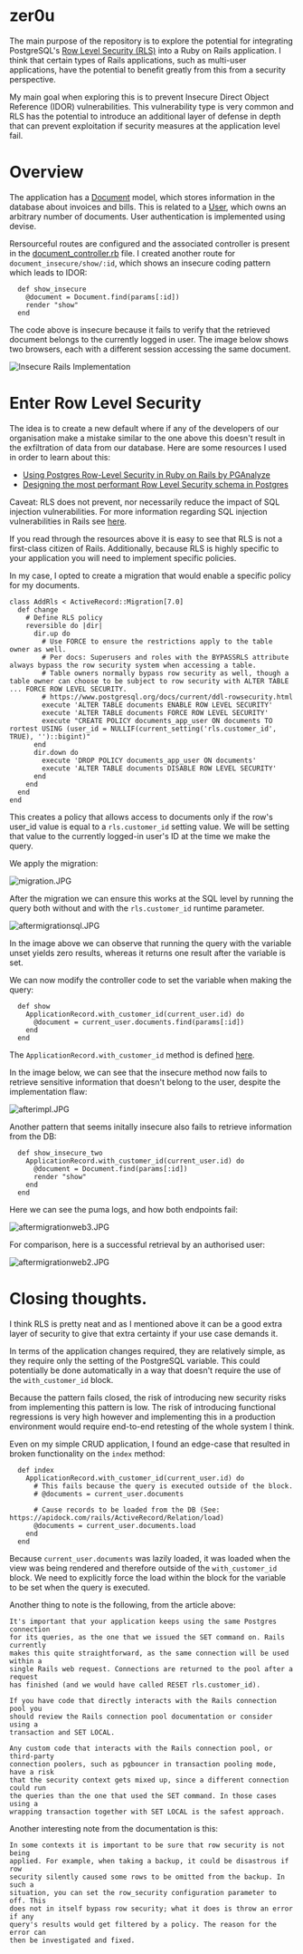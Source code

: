 # zer0u

The main purpose of the repository is to explore the potential for integrating
PostgreSQL's [Row Level Security
(RLS)](https://www.postgresql.org/docs/9.5/ddl-rowsecurity.html) into a Ruby on
Rails application. I think that certain types of Rails applications, such as
multi-user applications, have the potential to benefit greatly from this from a
security perspective.

My main goal when exploring this is to prevent Insecure Direct Object Reference
(IDOR) vulnerabilities. This vulnerability type is very common and RLS has the
potential to introduce an additional layer of defense in depth that can prevent
exploitation if security measures at the application level fail. 

# Overview

The application has a [Document](app/models/document.rb) model, which stores
information in the database about invoices and bills. This is related to a
[User](app/models/user.rb), which owns an arbitrary number of documents. User
authentication is implemented using devise.

Rersourceful routes are configured and the associated controller is present in
the [document_controller.rb](app/controllers/documents_controller.rb) file. I
created another route for `document_insecure/show/:id`, which shows an insecure
coding pattern which leads to IDOR:

```
  def show_insecure
    @document = Document.find(params[:id])
    render "show"
  end
```

The code above is insecure because it fails to verify that the retrieved
document belongs to the currently logged in user. The image below shows two
browsers, each with a different session accessing the same document.

![Insecure Rails Implementation](img/insecure-rails-impl.JPG)

# Enter Row Level Security

The idea is to create a new default where if any of the developers of our
organisation make a mistake similar to the one above this doesn't result in the
exfiltration of data from our database. Here are some resources I used in order
to learn about this:

* [Using Postgres Row-Level Security in Ruby on Rails by PGAnalyze](https://pganalyze.com/blog/postgres-row-level-security-ruby-rails)
* [Designing the most performant Row Level Security schema in Postgres](https://cazzer.medium.com/designing-the-most-performant-row-level-security-strategy-in-postgres-a06084f31945)

Caveat: RLS does not prevent, nor necessarily reduce the impact of SQL
injection vulnerabilities. For more information regarding SQL injection
vulnerabilities in Rails see [here](https://rails-sqli.org/).

If you read through the resources above it is easy to see that RLS is not a
first-class citizen of Rails. Additionally, because RLS is highly specific to
your application you will need to implement specific policies.

In my case, I opted to create a migration that would enable a specific policy
for my documents.

```
class AddRls < ActiveRecord::Migration[7.0]
  def change
    # Define RLS policy
    reversible do |dir|
      dir.up do
        # Use FORCE to ensure the restrictions apply to the table owner as well.	
        # Per docs: Superusers and roles with the BYPASSRLS attribute always bypass the row security system when accessing a table. 
        # Table owners normally bypass row security as well, though a table owner can choose to be subject to row security with ALTER TABLE ... FORCE ROW LEVEL SECURITY.
        # https://www.postgresql.org/docs/current/ddl-rowsecurity.html
        execute 'ALTER TABLE documents ENABLE ROW LEVEL SECURITY'
        execute 'ALTER TABLE documents FORCE ROW LEVEL SECURITY'
        execute "CREATE POLICY documents_app_user ON documents TO rortest USING (user_id = NULLIF(current_setting('rls.customer_id', TRUE), '')::bigint)"
      end
      dir.down do
        execute 'DROP POLICY documents_app_user ON documents'
        execute 'ALTER TABLE documents DISABLE ROW LEVEL SECURITY'
      end
    end
  end
end
```

This creates a policy that allows access to documents only if the row's
user\_id value is equal to a `rls.customer_id` setting value. We will be setting
that value to the currently logged-in user's ID at the time we make the query.

We apply the migration:

![migration.JPG](img/migration.JPG)

After the migration we can ensure this works at the SQL level by running the
query both without and with the `rls.customer_id` runtime parameter. 

![aftermigrationsql.JPG](img/aftermigrationsql.JPG)

In the image above we can observe that running the query with the variable
unset yields zero results, whereas it returns one result after the variable is
set.

We can now modify the controller code to set the variable when making the
query:

```
  def show
    ApplicationRecord.with_customer_id(current_user.id) do	
      @document = current_user.documents.find(params[:id])
    end
  end
```

The `ApplicationRecord.with_customer_id` method is defined [here](app/models/application_record.rb).

In the image below, we can see that the insecure method now fails to retrieve
sensitive information that doesn't belong to the user, despite the
implementation flaw:

![afterimpl.JPG](img/afterimpl.JPG)

Another pattern that seems initally insecure also fails to retrieve information
from the DB:

```
  def show_insecure_two
    ApplicationRecord.with_customer_id(current_user.id) do	
      @document = Document.find(params[:id])
      render "show"
    end
  end
```

Here we can see the puma logs, and how both endpoints fail:

![aftermigrationweb3.JPG](img/aftermigrationweb3.JPG)

For comparison, here is a successful retrieval by an authorised user:

![aftermigrationweb2.JPG](img/aftermigrationweb2.JPG)

# Closing thoughts.

I think RLS is pretty neat and as I mentioned above it can be a good extra
layer of security to give that extra certainty if your use case demands it.

In terms of the application changes required, they are relatively simple, as
they require only the setting of the PostgreSQL variable. This could
potentially be done automatically in a way that doesn't require the use of the
`with_customer_id` block.

Because the pattern fails closed, the risk of introducing new security risks
from implementing this pattern is low. The risk of introducing functional
regressions is very high however and implementing this in a production
environment would require end-to-end retesting of the whole system I think.

Even on my simple CRUD application, I found an edge-case that resulted in
broken functionality on the `index` method:

```
  def index
    ApplicationRecord.with_customer_id(current_user.id) do	
      # This fails because the query is executed outside of the block.
      # @documents = current_user.documents

      # Cause records to be loaded from the DB (See: https://apidock.com/rails/ActiveRecord/Relation/load)
      @documents = current_user.documents.load
    end
  end
```

Because `current_user.documents` was lazily loaded, it was loaded when the view
was being rendered and therefore outside of the `with_customer_id` block. We
need to explicitly force the load within the block for the variable to be set
when the query is executed.

Another thing to note is the following, from the article above:

```
It's important that your application keeps using the same Postgres connection
for its queries, as the one that we issued the SET command on. Rails currently
makes this quite straightforward, as the same connection will be used within a
single Rails web request. Connections are returned to the pool after a request
has finished (and we would have called RESET rls.customer_id).

If you have code that directly interacts with the Rails connection pool you
should review the Rails connection pool documentation or consider using a
transaction and SET LOCAL.

Any custom code that interacts with the Rails connection pool, or third-party
connection poolers, such as pgbouncer in transaction pooling mode, have a risk
that the security context gets mixed up, since a different connection could run
the queries than the one that used the SET command. In those cases using a
wrapping transaction together with SET LOCAL is the safest approach.
```

Another interesting note from the documentation is this:

```
In some contexts it is important to be sure that row security is not being
applied. For example, when taking a backup, it could be disastrous if row
security silently caused some rows to be omitted from the backup. In such a
situation, you can set the row_security configuration parameter to off. This
does not in itself bypass row security; what it does is throw an error if any
query's results would get filtered by a policy. The reason for the error can
then be investigated and fixed.
```

